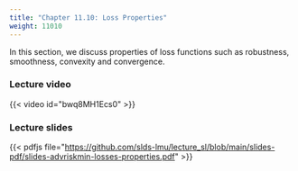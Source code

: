 ```yaml
---
title: "Chapter 11.10: Loss Properties"
weight: 11010
---
```

In this section, we discuss properties of loss functions such as robustness, smoothness, convexity and convergence.

<!--more-->

### Lecture video

{{< video id="bwq8MH1Ecs0" >}}

### Lecture slides

{{< pdfjs file="https://github.com/slds-lmu/lecture_sl/blob/main/slides-pdf/slides-advriskmin-losses-properties.pdf" >}}
